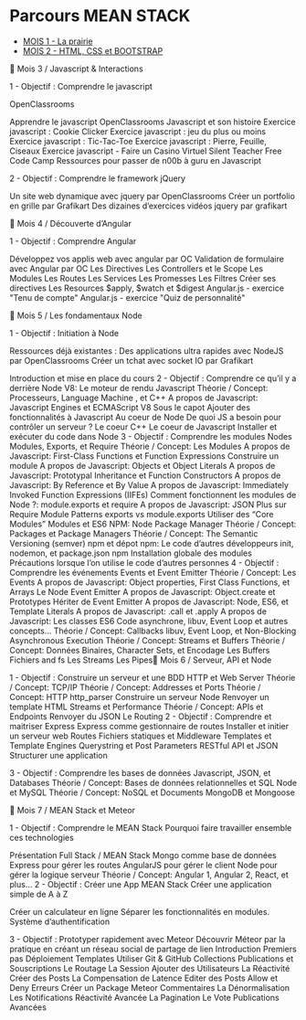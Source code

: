 # Parcours MEAN STACK

* [MOIS 1 - La prairie](https://github.com/tonytiratay/parcours-mean-stack/blob/master/PRAIRIE.md)
* [MOIS 2 - HTML, CSS et BOOTSTRAP](https://github.com/tonytiratay/parcours-mean-stack/blob/master/HTML.md)




Mois 3 / Javascript & Interactions

1 - Objectif : Comprendre le javascript

OpenClassrooms

Apprendre le javascript OpenClassrooms
Javascript et son histoire
Exercice javascript : Cookie Clicker
Exercice javascript : jeu du plus ou moins
Exercice javascript : Tic-Tac-Toe
Exercice javascript : Pierre, Feuille, Ciseaux
Exercice javascript - Faire un Casino Virtuel
Silent Teacher
Free Code Camp
Ressources pour passer de n00b à guru en Javascript

2 - Objectif : Comprendre le framework jQuery

Un site web dynamique avec jquery par OpenClassrooms
Créer un portfolio en grille par Grafikart
Des dizaines d’exercices vidéos jquery par grafikart


Mois 4 / Découverte d’Angular

1 - Objectif : Comprendre Angular

Développez vos applis web avec angular par OC
Validation de formulaire avec Angular par OC
Les Directives
Les Controllers et le Scope
Les Modules
Les Routes
Les Services
Les Promesses
Les Filtres
Créer ses directives
Les Resources
$apply, $watch et $digest
Angular.js - exercice "Tenu de compte"
Angular.js - exercice "Quiz de personnalité"




Mois 5 / Les fondamentaux Node

1 - Objectif : Initiation à Node

Ressources déjà existantes :
Des applications ultra rapides avec NodeJS par OpenClassrooms
Créer un tchat avec socket IO par Grafikart

Introduction et mise en place du cours
2 - Objectif : Comprendre ce qu’il y a derrière Node
V8: Le moteur de rendu Javascript
Théorie / Concept: Processeurs, Language Machine , et C++
A propos de Javascript: Javascript Engines et ECMAScript
V8 Sous le capot
Ajouter des fonctionnalités à Javascript
Au coeur de Node
De quoi JS a besoin pour contrôler un serveur ?
Le coeur C++
Le coeur de Javascript
Installer et exécuter du code dans Node
3 - Objectif : Comprendre les modules Nodes
Modules, Exports, et Require
Théorie / Concept: Les Modules
A propos de Javascript: First-Class Functions et Function Expressions
Construire un module
A propos de Javascript: Objects et Object Literals
A propos de Javascript: Prototypal Inheritance et Function Constructors
A propos de Javascript: By Reference et By Value
A propos de Javascript: Immediately Invoked Function Expressions (IIFEs)
Comment fonctionnent les modules de Node ?: module.exports et require
A propos de Javascript: JSON
Plus sur Require
Module Patterns
exports vs module.exports
Utiliser des “Core Modules”
Modules et ES6
NPM: Node Package Manager
Théorie / Concept: Packages et Package Managers
Théorie / Concept: The Semantic Versioning (semver)
npm et dépot npm: Le code d’autres développeurs
init, nodemon, et package.json
npm Installation globale des modules
Précautions lorsque l’on utilise le code d’autres personnes
4 - Objectif : Comprendre les événements
Events et Event Emitter
Théorie / Concept: Les Events
A propos de Javascript: Object properties, First Class Functions, et Arrays
Le Node Event Emitter
A propos de Javascript: Object.create et Prototypes
Hériter de Event Emitter
A propos de Javascript: Node, ES6, et Template Literals
A propos de Javascript: .call et .apply
A propos de Javascript: Les classes ES6
Code asynchrone, libuv, Event Loop et autres concepts...
Théorie / Concept: Callbacks
libuv, Event Loop, et Non-Blocking Asynchronous Execution
Théorie / Concept: Streams et Buffers
Théorie / Concept: Données Binaires, Character Sets, et Encodage
Les Buffers
Fichiers and fs
Les Streams
Les Pipes
Mois 6 / Serveur, API et Node

1 - Objectif : Construire un serveur et une BDD
HTTP et Web Server
Théorie / Concept: TCP/IP
Théorie / Concept: Addresses et Ports
Théorie / Concept: HTTP
http_parser
Construire un serveur Node
Renvoyer un template HTML
Streams et Performance
Théorie / Concept: APIs et Endpoints
Renvoyer du JSON
Le Routing
2 - Objectif : Comprendre et maitriser Express
Express comme gestionnaire de routes
Installer et initier un serveur web
Routes
Fichiers statiques et Middleware
Templates et Template Engines
Querystring et Post Parameters
RESTful API et JSON
Structurer une application

3 - Objectif : Comprendre les bases de données
Javascript, JSON, et Databases
Théorie / Concept: Bases de données relationnelles et SQL
Node et MySQL
Théorie / Concept: NoSQL et Documents
MongoDB et Mongoose



Mois 7 / MEAN Stack et Meteor

1 - Objectif : Comprendre le MEAN Stack
Pourquoi faire travailler ensemble ces technologies

Présentation Full Stack / MEAN Stack
Mongo comme base de données
Express pour gérer les routes
AngularJS pour gérer le client
Node pour gérer la logique serveur
Théorie / Concept: Angular 1, Angular 2, React, et plus...
2 - Objectif : Créer une App MEAN Stack
Créer une application simple de A à Z

Créer un calculateur en ligne
Séparer les fonctionnalités en modules.
Système d’authentification

3 - Objectif :  Prototyper rapidement avec Meteor
Découvrir Méteor par la pratique en créant un réseau social de partage de lien
Introduction
Premiers pas
Déploiement
Templates
Utiliser Git & GitHub
Collections
Publications et Souscriptions
Le Routage
La Session
Ajouter des Utilisateurs
La Réactivité
Créer des Posts
La Compensation de Latence
Editer des Posts
Allow et Deny
Erreurs
Créer un Package Meteor
Commentaires
La Dénormalisation
Les Notifications
Réactivité Avancée
La Pagination
Le Vote
Publications Avancées
